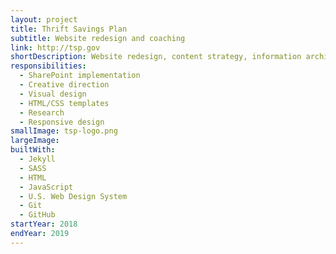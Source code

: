 ```yaml
---
layout: project
title: Thrift Savings Plan
subtitle: Website redesign and coaching
link: http://tsp.gov
shortDescription: Website redesign, content strategy, information architecture, development
responsibilities:
  - SharePoint implementation
  - Creative direction
  - Visual design
  - HTML/CSS templates
  - Research
  - Responsive design
smallImage: tsp-logo.png
largeImage:
builtWith:
  - Jekyll
  - SASS
  - HTML
  - JavaScript
  - U.S. Web Design System
  - Git
  - GitHub
startYear: 2018
endYear: 2019
---
```

